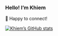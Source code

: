 ### Hello! I’m Khiem

🌱 Happy to connect!

[![Khiem’s GitHub stats](https://github-readme-stats.vercel.app/api?username=lhkhiem28&count_private=false&show_icons=true&theme=merko&hide_rank=false)](https://github.com/anuraghazra/github-readme-stats)
